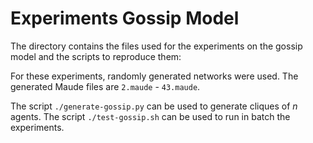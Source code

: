 # Experiments Gossip Model

The directory contains the files used for the experiments on the gossip model 
and the scripts to reproduce them: 

For these experiments, randomly generated networks were used. The generated
Maude files are `2.maude` - `43.maude`. 

The script `./generate-gossip.py` can be used to generate cliques of _n_
agents. The script `./test-gossip.sh` can be used to run in batch the
experiments. 


